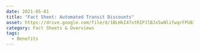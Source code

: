 ```yaml
---
date: 2021-05-01
title: "Fact Sheet: Automated Transit Discounts"
asset: https://drive.google.com/file/d/1BLHkI47xtRIPJlBJx5wNlifwqrFPU83I/view
category: Fact Sheets & Overviews
tags:
  - Benefits
---
```

